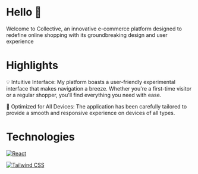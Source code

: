 # Hello 👋

Welcome to Collective, an innovative e-commerce platform designed to redefine online shopping with its groundbreaking design and user experience

# Highlights

💡 Intuitive Interface: My platform boasts a user-friendly experimental interface that makes navigation a breeze. Whether you're a first-time visitor or a regular shopper, you'll find everything you need with ease.

🚀 Optimized for All Devices: The application has been carefully tailored to provide a smooth and responsive experience on devices of all types.

# Technologies

[![React](https://img.shields.io/badge/React-gray?style=for-the-badge&logo=react&logoColor=61DAFB)](https://reactjs.org/)

[![Tailwind CSS](https://img.shields.io/badge/Tailwind%20CSS-0F172A?style=for-the-badge&logo=tailwind-css&logoColor=white)](https://tailwindcss.com/)

